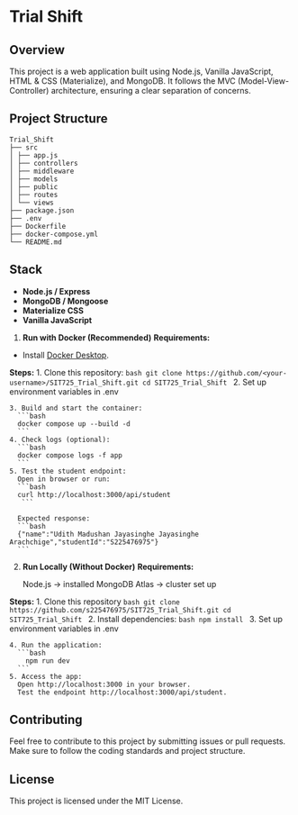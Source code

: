 # Trial Shift

## Overview

This project is a web application built using Node.js, Vanilla JavaScript, HTML & CSS (Materialize), and MongoDB. It follows the MVC (Model-View-Controller) architecture, ensuring a clear separation of concerns.

## Project Structure

```
Trial_Shift
├── src
│ ├── app.js
│ ├── controllers
│ ├── middleware
│ ├── models
│ ├── public
│ ├── routes
│ └── views
├── package.json
├── .env
├── Dockerfile
├── docker-compose.yml
└── README.md
```

## Stack

- **Node.js / Express**
- **MongoDB / Mongoose**
- **Materialize CSS**
- **Vanilla JavaScript**

1. **Run with Docker (Recommended)**
  **Requirements:**
  - Install [Docker Desktop](https://www.docker.com/products/docker-desktop).

  **Steps:**
    1. Clone this repository:
      ```bash
      git clone https://github.com/<your-username>/SIT725_Trial_Shift.git
      cd SIT725_Trial_Shift
      ```
    2. Set up environment variables in .env

    3. Build and start the container:
      ```bash
      docker compose up --build -d
      ```
    4. Check logs (optional):
      ```bash
      docker compose logs -f app
      ```
    5. Test the student endpoint:
      Open in browser or run:
      ```bash
      curl http://localhost:3000/api/student
       ```

      Expected response:
      ```bash
      {"name":"Udith Madushan Jayasinghe Jayasinghe Arachchige","studentId":"S225476975"}
      ```
2. **Run Locally (Without Docker)**
  **Requirements:**

    Node.js -> installed
    MongoDB Atlas -> cluster set up

  **Steps:**
    1. Clone this repository
      ```bash
        git clone https://github.com/s225476975/SIT725_Trial_Shift.git
        cd SIT725_Trial_Shift
      ```
    2. Install dependencies:
      ```bash
        npm install
      ```
    3. Set up environment variables in .env

    4. Run the application:
      ```bash
        npm run dev
      ```
    5. Access the app:
      Open http://localhost:3000 in your browser.
      Test the endpoint http://localhost:3000/api/student.

## Contributing

Feel free to contribute to this project by submitting issues or pull requests. Make sure to follow the coding standards and project structure.

## License

This project is licensed under the MIT License.
